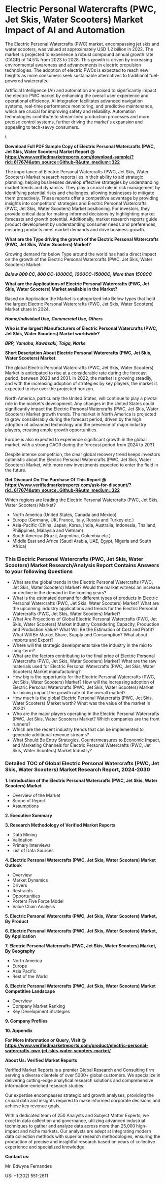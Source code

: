 <meta name="title" content="Global  Electric Personal Watercrafts (PWC, Jet Skis, Water Scooters) Market Impact of AI and Automation"><meta name="description" content="  The Electric Personal Watercrafts (PWC) market, encompassing jet skis and water scooters, was valued at approximately USD 1.2 billion in 2022. The market is projecte"><meta name="title" content=" Electric Personal Watercrafts (PWC, Jet Skis, Water Scooters) Market Size, Share, Scope, Trends, Growth, Opportunities, Analysis, Forecast"> <h1>Electric Personal Watercrafts (PWC, Jet Skis, Water Scooters) Market Impact of AI and Automation</h1> <p>The Electric Personal Watercrafts (PWC) market, encompassing jet skis and water scooters, was valued at approximately USD 1.2 billion in 2022. The market is projected to experience a robust compound annual growth rate (CAGR) of 14.5% from 2023 to 2028. This growth is driven by increasing environmental awareness and advancements in electric propulsion technologies. The adoption of electric PWCs is expected to reach new heights as more consumers seek sustainable alternatives to traditional fuel-powered watercrafts.</p> <p>Artificial Intelligence (AI) and automation are poised to significantly impact the electric PWC market by enhancing the overall user experience and operational efficiency. AI integration facilitates advanced navigation systems, real-time performance monitoring, and predictive maintenance, which are crucial for improving safety and reliability. Automation technologies contribute to streamlined production processes and more precise control systems, further driving the market's expansion and appealing to tech-savvy consumers.</p> t</p><p id="" class=""><strong>Download Full PDF Sample Copy of Electric Personal Watercrafts (PWC, Jet Skis, Water Scooters) Market Report @ <a href="https://www.verifiedmarketreports.com/download-sample/?rid=617674&utm_source=Github-R&utm_medium=322" target="_blank">https://www.verifiedmarketreports.com/download-sample/?rid=617674&utm_source=Github-R&utm_medium=322</a></strong></p><p>The importance of&nbsp;Electric Personal Watercrafts (PWC, Jet Skis, Water Scooters) Market research reports lies in their ability to aid strategic planning, helping businesses develop effective strategies by understanding market trends and dynamics. They play a crucial role in risk management by identifying potential risks and challenges, allowing businesses to mitigate them proactively. These reports offer a competitive advantage by providing insights into competitors' strategies and Electric Personal Watercrafts (PWC, Jet Skis, Water Scooters) Market positioning. For investors, they provide critical data for making informed decisions by highlighting market forecasts and growth potential. Additionally, market research reports guide product development by understanding consumer needs and preferences, ensuring products meet market demands and drive business growth.</p><p><strong>What are the&nbsp;Type driving the growth of the Electric Personal Watercrafts (PWC, Jet Skis, Water Scooters) Market?</strong></p><p id="" class="">Growing demand for below Type around the world has had a direct impact on the growth of the Electric Personal Watercrafts (PWC, Jet Skis, Water Scooters) Market:</p><em><strong>Below 800 CC, 800 CC-1000CC, 1000CC-1500CC, More than 1500CC</strong></em></p><strong>What are the&nbsp;Applications&nbsp;of Electric Personal Watercrafts (PWC, Jet Skis, Water Scooters) Market available in the Market?</strong></p><p id="" class="">Based on Application the Market is categorized into Below types that held the largest Electric Personal Watercrafts (PWC, Jet Skis, Water Scooters) Market share In 2024.</p><em><strong>Home/Individual Use, Commercial Use, Others</strong></em></p><strong>Who is the largest Manufacturers of Electric Personal Watercrafts (PWC, Jet Skis, Water Scooters) Market worldwide?</strong></p><p><em><strong>BRP, Yamaha, Kawasaki, Taiga, Narke</strong></em></p><p id="" class=""><strong>Short Description About Electric Personal Watercrafts (PWC, Jet Skis, Water Scooters) Market:</strong></p><p>The global Electric Personal Watercrafts (PWC, Jet Skis, Water Scooters) Market is anticipated to rise at a considerable rate during the forecast period, between 2023 and 2031. In 2022, the market is growing steadily, and with the increasing adoption of strategies by key players, the market is expected to rise over the projected horizon.</p><p>North America, particularly the United States, will continue to play a pivotal role in the market's development. Any changes in the United States could significantly impact the Electric Personal Watercrafts (PWC, Jet Skis, Water Scooters) Market growth trends. The market in North America is projected to grow considerably during the forecast period, driven by the high adoption of advanced technology and the presence of major industry players, creating ample growth opportunities.</p><p>Europe is also expected to experience significant growth in the global market, with a strong CAGR during the forecast period from 2024 to 2031.</p><p>Despite intense competition, the clear global recovery trend keeps investors optimistic about the Electric Personal Watercrafts (PWC, Jet Skis, Water Scooters) Market, with more new investments expected to enter the field in the future.</p><p id="" class=""><strong>Get Discount On The Purchase Of This Report @ <a href="https://www.verifiedmarketreports.com/ask-for-discount/?rid=617674&utm_source=Github-R&utm_medium=322" target="_blank">https://www.verifiedmarketreports.com/ask-for-discount/?rid=617674&utm_source=Github-R&utm_medium=322</a></strong></p>Which regions are leading the Electric Personal Watercrafts (PWC, Jet Skis, Water Scooters) Market?</p><ul><li>North America (United States, Canada and Mexico)</li><li>Europe (Germany, UK, France, Italy, Russia and Turkey etc.)</li><li>Asia-Pacific (China, Japan, Korea, India, Australia, Indonesia, Thailand, Philippines, Malaysia and Vietnam)</li><li>South America (Brazil, Argentina, Columbia etc.)</li><li>Middle East and Africa (Saudi Arabia, UAE, Egypt, Nigeria and South Africa)</li></ul><h3 id="" class="">This Electric Personal Watercrafts (PWC, Jet Skis, Water Scooters) Market Research/Analysis Report Contains Answers to your following Questions</h3><ul><li>What are the global trends in the Electric Personal Watercrafts (PWC, Jet Skis, Water Scooters) Market? Would the market witness an increase or decline in the demand in the coming years?</li><li>What is the estimated demand for different types of products in Electric Personal Watercrafts (PWC, Jet Skis, Water Scooters) Market? What are the upcoming industry applications and trends for the Electric Personal Watercrafts (PWC, Jet Skis, Water Scooters) Market?</li><li>What Are Projections of Global Electric Personal Watercrafts (PWC, Jet Skis, Water Scooters) Market Industry Considering Capacity, Production and Production Value? What Will Be the Estimation of Cost and Profit? What Will Be Market Share, Supply and Consumption? What about imports and Export?</li><li>Where will the strategic developments take the industry in the mid to long-term?</li><li>What are the factors contributing to the final price of Electric Personal Watercrafts (PWC, Jet Skis, Water Scooters) Market? What are the raw materials used for Electric Personal Watercrafts (PWC, Jet Skis, Water Scooters) Market manufacturing?</li><li>How big is the opportunity for the Electric Personal Watercrafts (PWC, Jet Skis, Water Scooters) Market? How will the increasing adoption of Electric Personal Watercrafts (PWC, Jet Skis, Water Scooters) Market for mining impact the growth rate of the overall market?</li><li>How much is the global Electric Personal Watercrafts (PWC, Jet Skis, Water Scooters) Market worth? What was the value of the market In 2020?</li><li>Who are the major players operating in the Electric Personal Watercrafts (PWC, Jet Skis, Water Scooters) Market? Which companies are the front runners?</li><li>Which are the recent industry trends that can be implemented to generate additional revenue streams?</li><li>What Should Be Entry Strategies, Countermeasures to Economic Impact, and Marketing Channels for Electric Personal Watercrafts (PWC, Jet Skis, Water Scooters) Market Industry?</li></ul><h3 id="" class="">Detailed TOC of Global Electric Personal Watercrafts (PWC, Jet Skis, Water Scooters) Market Research Report, 2024-2030</h3><p id="" class=""><strong>1. Introduction of the Electric Personal Watercrafts (PWC, Jet Skis, Water Scooters) Market</strong></p><ul><li>Overview of the Market</li><li>Scope of Report</li><li>Assumptions</li></ul><p id="" class=""><strong>2. Executive Summary</strong></p><p id="" class=""><strong>3. Research Methodology of Verified Market Reports</strong></p><ul><li>Data Mining</li><li>Validation</li><li>Primary Interviews</li><li>List of Data Sources</li></ul><p id="" class=""><strong>4. Electric Personal Watercrafts (PWC, Jet Skis, Water Scooters) Market Outlook</strong></p><ul><li>Overview</li><li>Market Dynamics</li><li>Drivers</li><li>Restraints</li><li>Opportunities</li><li>Porters Five Force Model</li><li>Value Chain Analysis</li></ul><p id="" class=""><strong>5. Electric Personal Watercrafts (PWC, Jet Skis, Water Scooters) Market, By Product</strong></p><p id="" class=""><strong>6. Electric Personal Watercrafts (PWC, Jet Skis, Water Scooters) Market, By Application</strong></p><p id="" class=""><strong>7. Electric Personal Watercrafts (PWC, Jet Skis, Water Scooters) Market, By Geography</strong></p><ul><li>North America</li><li>Europe</li><li>Asia Pacific</li><li>Rest of the World</li></ul><p id="" class=""><strong>8. Electric Personal Watercrafts (PWC, Jet Skis, Water Scooters) Market Competitive Landscape</strong></p><ul><li>Overview</li><li>Company Market Ranking</li><li>Key Development Strategies</li></ul><p id="" class=""><strong>9. Company Profiles</strong></p><p id="" class=""><strong>10. Appendix</strong></p><p id="" class=""><strong>For More Information or Query, Visit @ <a href="https://www.verifiedmarketreports.com/product/electric-personal-watercrafts-pwc-jet-skis-water-scooters-market/" target="_blank">https://www.verifiedmarketreports.com/product/electric-personal-watercrafts-pwc-jet-skis-water-scooters-market/</a></strong></p><p id="" class=""><strong>About Us: Verified Market Reports</strong></p><p id="" class="">Verified Market Reports is a premier Global Research and Consulting firm serving a diverse clientele of over 5000+ global customers. We specialize in delivering cutting-edge analytical research solutions and comprehensive information-enriched research studies.</p><p id="" class="">Our expertise encompasses strategic and growth analyses, providing the crucial data and insights required to make informed corporate decisions and achieve key revenue goals.</p><p id="" class="">With a dedicated team of 250 Analysts and Subject Matter Experts, we excel in data collection and governance, utilizing advanced industrial techniques to gather and analyze data across more than 25,000 high-impact and niche markets. Our analysts are adept at integrating modern data collection methods with superior research methodologies, ensuring the production of precise and insightful research based on years of collective experience and specialized knowledge.</p><p id="" class=""><strong>Contact us:</strong></p><p id="" class="">Mr. Edwyne Fernandes</p><p id="" class="">US: +1(302) 551-2611</p>